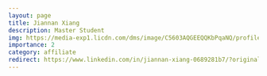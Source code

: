 ```yaml
---
layout: page
title: Jiannan Xiang
description: Master Student
img: https://media-exp1.licdn.com/dms/image/C5603AQGEEQQKbPqaNQ/profile-displayphoto-shrink_200_200/0/1626250953950?e=1642032000&v=beta&t=oWMtZyj2JFSVVr6WTVMelG9MUU2dFaKN6Paq9LQAqPU
importance: 2
category: affiliate
redirect: https://www.linkedin.com/in/jiannan-xiang-0689281b7/?originalSubdomain=cn
---
```

